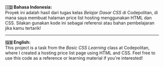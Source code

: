 


**🇮🇩 Bahasa Indonesia:**  
Proyek ini adalah hasil dari tugas kelas *Belajar Dasar CSS* di Codepolitan, di mana saya membuat halaman price list hosting menggunakan HTML dan CSS. Silakan gunakan kode ini sebagai referensi atau bahan pembelajaran jika kamu tertarik!

---

**🇬🇧 English:**  
This project is a task from the *Basic CSS Learning* class at Codepolitan, where I created a hosting price list page using HTML and CSS. Feel free to use this code as a reference or learning material if you're interested!


 

